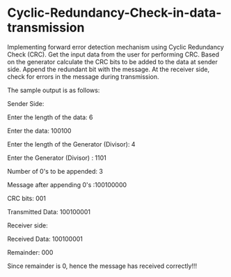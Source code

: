 # Cyclic-Redundancy-Check-in-data-transmission
Implementing forward error detection mechanism using Cyclic Redundancy Check (CRC). Get the input data from the user for performing CRC. Based on the generator calculate the CRC bits to be added to the data at sender side. Append the redundant bit with the message. At the receiver side, check for errors in the message during transmission.


The sample output is as follows:

Sender Side:

Enter the length of the data: 6

Enter the data: 100100

Enter the length of the Generator (Divisor): 4

Enter the Generator (Divisor) : 1101

Number of 0's to be appended: 3

Message after appending 0's :100100000

CRC bits: 001

Transmitted Data: 100100001

Receiver side:

Received Data: 100100001

Remainder: 000

Since remainder is 0, hence the message has received correctly!!! 
